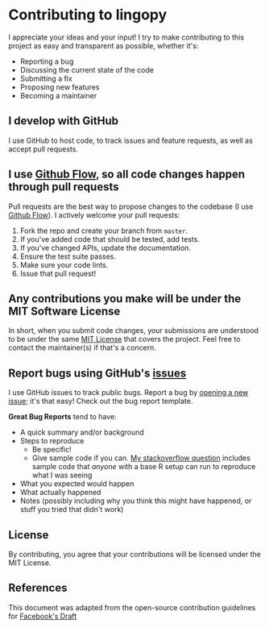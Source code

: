 # Contributing to lingopy

I appreciate your ideas and your input! I try to make contributing to this project as easy and transparent as possible, whether it's:

- Reporting a bug
- Discussing the current state of the code
- Submitting a fix
- Proposing new features
- Becoming a maintainer

## I develop with GitHub

I use GitHub to host code, to track issues and feature requests, as well as accept pull requests.

## I use [Github Flow](https://guides.github.com/introduction/flow/index.html), so all code changes happen through pull requests
Pull requests are the best way to propose changes to the codebase (I use [Github Flow](https://guides.github.com/introduction/flow/index.html)). I actively welcome your pull requests:

1. Fork the repo and create your branch from `master`.
2. If you've added code that should be tested, add tests.
3. If you've changed APIs, update the documentation.
4. Ensure the test suite passes.
5. Make sure your code lints.
6. Issue that pull request!

## Any contributions you make will be under the MIT Software License
In short, when you submit code changes, your submissions are understood to be under the same [MIT License](http://choosealicense.com/licenses/mit/) that covers the project. Feel free to contact the maintainer(s) if that's a concern.

## Report bugs using GitHub's [issues](https://github.com/briandk/transcriptase-atom/issues)
I use GitHub issues to track public bugs. Report a bug by [opening a new issue](); it's that easy! Check out the bug report template.

**Great Bug Reports** tend to have:

- A quick summary and/or background
- Steps to reproduce
  - Be specific!
  - Give sample code if you can. [My stackoverflow question](http://stackoverflow.com/q/12488905/180626) includes sample code that *anyone* with a base R setup can run to reproduce what I was seeing
- What you expected would happen
- What actually happened
- Notes (possibly including why you think this might have happened, or stuff you tried that didn't work)

## License
By contributing, you agree that your contributions will be licensed under the MIT License.

## References
This document was adapted from the open-source contribution guidelines for [Facebook's Draft](https://github.com/facebook/draft-js/blob/a9316a723f9e918afde44dea68b5f9f39b7d9b00/CONTRIBUTING.md)
